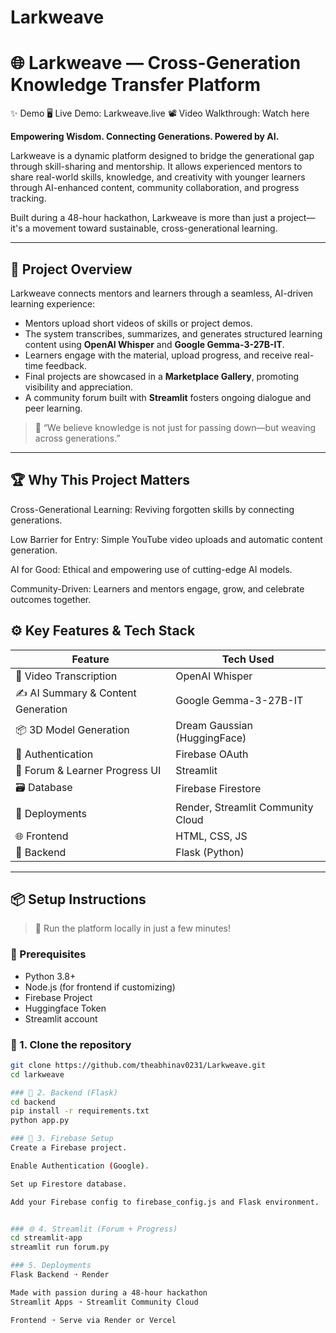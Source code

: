 # Larkweave

# 🌐 Larkweave — Cross-Generation Knowledge Transfer Platform

✨ Demo
🖥️ Live Demo: Larkweave.live
📽️ Video Walkthrough: Watch here


**Empowering Wisdom. Connecting Generations. Powered by AI.**

Larkweave is a dynamic platform designed to bridge the generational gap through skill-sharing and mentorship. It allows experienced mentors to share real-world skills, knowledge, and creativity with younger learners through AI-enhanced content, community collaboration, and progress tracking.

Built during a 48-hour hackathon, Larkweave is more than just a project—it's a movement toward sustainable, cross-generational learning.

---

## 🚀 Project Overview

Larkweave connects mentors and learners through a seamless, AI-driven learning experience:

- Mentors upload short videos of skills or project demos.
- The system transcribes, summarizes, and generates structured learning content using **OpenAI Whisper** and **Google Gemma-3-27B-IT**.
- Learners engage with the material, upload progress, and receive real-time feedback.
- Final projects are showcased in a **Marketplace Gallery**, promoting visibility and appreciation.
- A community forum built with **Streamlit** fosters ongoing dialogue and peer learning.

> 🧠 “We believe knowledge is not just for passing down—but weaving across generations.”

---

## 🏆 Why This Project Matters
Cross-Generational Learning: Reviving forgotten skills by connecting generations.

Low Barrier for Entry: Simple YouTube video uploads and automatic content generation.

AI for Good: Ethical and empowering use of cutting-edge AI models.

Community-Driven: Learners and mentors engage, grow, and celebrate outcomes together.

## ⚙️ Key Features & Tech Stack

| Feature | Tech Used |
|--------|-----------|
| 🎥 Video Transcription | OpenAI Whisper |
| ✍️ AI Summary & Content Generation | Google Gemma-3-27B-IT |
| 📦 3D Model Generation | Dream Gaussian (HuggingFace) |
| 🔐 Authentication | Firebase OAuth |
| 🧠 Forum & Learner Progress UI | Streamlit |
| 🗃️ Database | Firebase Firestore |
| 🚀 Deployments | Render, Streamlit Community Cloud |
| 🌐 Frontend | HTML, CSS, JS |
| 🔁 Backend | Flask (Python) |

---

## 📦 Setup Instructions

> 🧪 Run the platform locally in just a few minutes!

### 🔧 Prerequisites
- Python 3.8+
- Node.js (for frontend if customizing)
- Firebase Project
- Huggingface Token
- Streamlit account

### 🔌 1. Clone the repository

```bash
git clone https://github.com/theabhinav0231/Larkweave.git
cd larkweave

### 🐍 2. Backend (Flask)
cd backend
pip install -r requirements.txt
python app.py

### 🔐 3. Firebase Setup
Create a Firebase project.

Enable Authentication (Google).

Set up Firestore database.

Add your Firebase config to firebase_config.js and Flask environment.


### 🌐 4. Streamlit (Forum + Progress)
cd streamlit-app
streamlit run forum.py

### 5. Deployments
Flask Backend ➝ Render

Made with passion during a 48-hour hackathon
Streamlit Apps ➝ Streamlit Community Cloud

Frontend ➝ Serve via Render or Vercel


